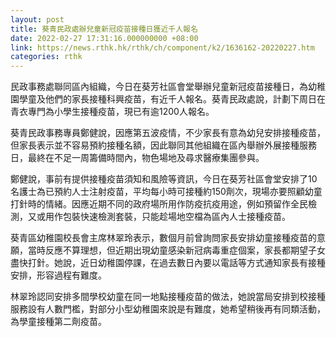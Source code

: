 ```yaml
---
layout: post
title: 葵青民政處辦兒童新冠疫苗接種日獲近千人報名
date: 2022-02-27 17:31:16.000000000 +08:00
link: https://news.rthk.hk/rthk/ch/component/k2/1636162-20220227.htm
categories: rthk
---
```


民政事務處聯同區內組織，今日在葵芳社區會堂舉辦兒童新冠疫苗接種日，為幼稚園學童及他們的家長接種科興疫苗，有近千人報名。葵青民政處說，計劃下周日在青衣專門為小學生接種疫苗，現已有逾1200人報名。

葵青民政事務專員鄭健說，因應第五波疫情，不少家長有意為幼兒安排接種疫苗，但家長表示並不容易預約接種名額，因此聯同其他組織在區內舉辦外展接種服務日，最終在不足一周籌備時間內，物色場地及尋求醫療集團參與。

鄭健說，事前有提供接種疫苗須知和風險等資訊，今日在葵芳社區會堂安排了10名護士為已預約人士注射疫苗，平均每小時可接種約150劑次，現場亦要照顧幼童打針時的情緒。因應近期不同的政府場所用作防疫抗疫用途，例如預留作全民檢測，又或用作包裝快速檢測套裝，只能趁場地空檔為區內人士接種疫苗。

葵青區幼稚園校長會主席林翠玲表示，數個月前曾詢問家長安排幼童接種疫苗的意願，當時反應不算理想，但近期出現幼童感染新冠病毒重症個案，家長都期望子女盡快打針。她說，近日幼稚園停課，在過去數日內要以電話等方式通知家長有接種安排，形容過程有難度。

林翠玲認同安排多間學校幼童在同一地點接種疫苗的做法，她說當局安排到校接種服務設有人數門檻，對部分小型幼稚園來說是有難度，她希望稍後再有同類活動，為學童接種第二劑疫苗。
